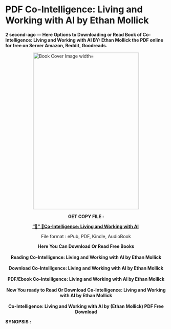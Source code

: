 # PDF Co-Intelligence: Living and Working with AI by Ethan Mollick
<p><strong>2 second-ago &mdash; Here Options to Downloading or Read Book of Co-Intelligence: Living and Working with AI BY: Ethan Mollick the PDF online for free on Server Amazon, Reddit, Goodreads.</strong></p><p><a href="https://educationsharingacademy.cloud/?book=059371671X"><img style="display: block; margin-left: auto; margin-right: auto;" src="https://i.gr-assets.com/images/S/compressed.photo.goodreads.com/books/1704901654l/201182704.jpg" alt="Book Cover Image width=" width="330" height="488" /></a></p><p style="text-align: center;"><strong>GET COPY FILE :</strong></p><p style="text-align: center;"><strong><a href="https://educationsharingacademy.cloud/?book=059371671X" target="_blank" rel="noopener">“📢” 🔗Co-Intelligence: Living and Working with AI</a>&nbsp;</strong></p><p style="text-align: center;">File format : ePub, PDF, Kindle, AudioBook</p><div style="text-align: center;"><strong>Here You Can Download Or Read Free Books</strong></div><div style="text-align: center;">&nbsp;</div><div style="text-align: center;"><strong>Reading Co-Intelligence: Living and Working with AI by Ethan Mollick</strong></div><div style="text-align: center;">&nbsp;</div><div style="text-align: center;"><strong>Download Co-Intelligence: Living and Working with AI by Ethan Mollick</strong></div><div style="text-align: center;">&nbsp;</div><div style="text-align: center;"><strong>PDF/Ebook Co-Intelligence: Living and Working with AI by Ethan Mollick</strong></div><div style="text-align: center;">&nbsp;</div><div style="text-align: center;"><strong>Now You ready to Read Or Download Co-Intelligence: Living and Working with AI by Ethan Mollick</strong></div><div style="text-align: center;">&nbsp;</div><div style="text-align: center;"><strong>Co-Intelligence: Living and Working with AI by (Ethan Mollick) PDF Free Download</strong></div><p><strong>SYNOPSIS :</strong></p><p></p>
